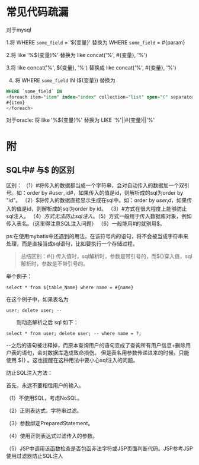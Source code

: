 # 常见代码疏漏
对于mysql

1.将 WHERE `some_field` = '${变量}' 替换为 WHERE `some_field` = #{param}

2.将 like '%${变量}%' 替换为 like concat('%', #{变量}, '%')

3.将 like concat('%', ${变量}, '%') 替换成 like concat('%', #{变量}, '%')

4. 将 WHERE `some_field` IN (${变量}) 替换为


```sql
WHERE `some_field` IN
<foreach item="item" index="index" collection="list" open="(" separator="," close=")">
#{item}
</foreach>
```

对于oracle:
将 like '%${变量}%' 替换为 LIKE '%'||#{变量}||'%'

# 附
## SQL中# 与$ 的区别
区别：
（1）#将传入的数据都当成一个字符串，会对自动传入的数据加一个双引号。如：order by #user_id#，如果传入的值是id，则解析成的sql为order by "id"。
（2）$将传入的数据直接显示生成在sql中。如：order by $user_id$，如果传入的值是id，则解析成的sql为order by id。
（3）#方式在很大程度上能够防止sql注入。
（4）$方式无法防止sql注入。
（5）$方式一般用于传入数据库对象，例如传入表名。（这里得注意SQL注入问题）
（6）一般能用#的就别用$。

ps:在使用mybatis中还遇到<![CDATA[]]>的用法，在该符号内的语句，将不会被当成字符串来处理，而是直接当成sql语句，比如要执行一个存储过程。

>总结区别：#{} 传入值时，sql解析时，参数是带引号的，而${}穿入值，sql解析时，参数是不带引号的。

 
举个例子：

`select * from ${table_Name} where name = #{name}`

在这个例子中，如果表名为

`user; delete user; --`

　　则动态解析之后 sql 如下：

`select * from user; delete user; -- where name = ?;`

--之后的语句被注释掉，而原本查询用户的语句变成了查询所有用户信息+删除用户表的语句，会对数据库造成致命损伤。
但是表名用参数传递进来的时候，只能使用 ${} 。这也提醒在这种用法中要小心sql注入的问题。

 

防止SQL注入方法：

首先，永远不要相信用户的输入。

（1）不使用SQL，考虑NoSQL。

（2）正则表达式，字符串过滤。

（3）参数绑定PreparedStatement。

（4）使用正则表达式过滤传入的参数。

（5）JSP中调用该函数检查是否包函非法字符或JSP页面判断代码。JSP参考JSP使用过滤器防止SQL注入

 


 



